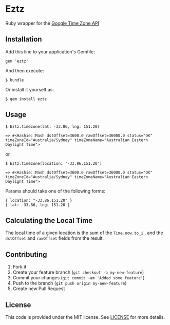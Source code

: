 # Eztz

Ruby wrapper for the [Google Time Zone API](https://developers.google.com/maps/documentation/timezone)

## Installation

Add this line to your application's Gemfile:

    gem 'eztz'

And then execute:

    $ bundle

Or install it yourself as:

    $ gem install eztz

## Usage

    $ Eztz.timezone(lat: -33.86, lng: 151.20)

    => #<Hashie::Mash dstOffset=3600.0 rawOffset=36000.0 status="OK" timeZoneId="Australia/Sydney" timeZoneName="Australian Eastern Daylight Time">

or

    $ Eztz.timezone(location: '-33.86,151.20')

    => #<Hashie::Mash dstOffset=3600.0 rawOffset=36000.0 status="OK" timeZoneId="Australia/Sydney" timeZoneName="Australian Eastern Daylight Time">

Params should take one of the following forms:

    { location: "-33.86,151.20" }
    { lat: -33.86, lng: 151.20 }

## Calculating the Local Time

The local time of a given location is the sum of the `Time.now.to_i` , and the `dstOffset` and `rawOffset` fields from the result.

## Contributing

1. Fork it
2. Create your feature branch (`git checkout -b my-new-feature`)
3. Commit your changes (`git commit -am 'Added some feature'`)
4. Push to the branch (`git push origin my-new-feature`)
5. Create new Pull Request

## License

This code is provided under the MIT license.  See [LICENSE](LICENSE) for more details.
